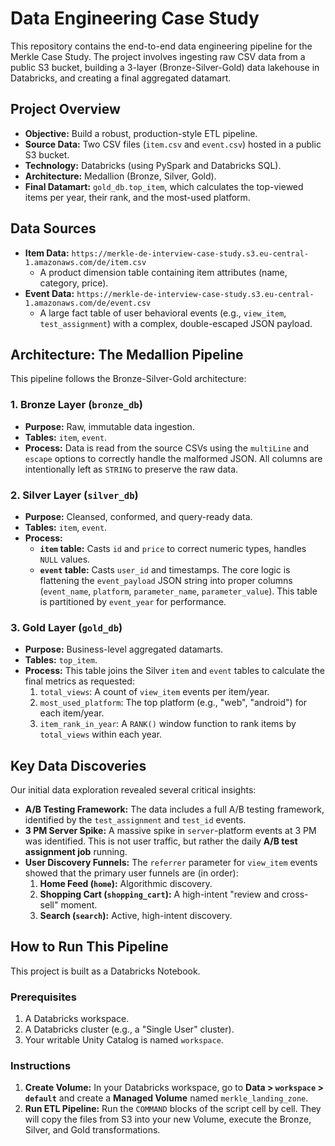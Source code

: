 # Data Engineering Case Study

This repository contains the end-to-end data engineering pipeline for the Merkle Case Study. The project involves ingesting raw CSV data from a public S3 bucket, building a 3-layer (Bronze-Silver-Gold) data lakehouse in Databricks, and creating a final aggregated datamart.

## Project Overview

* **Objective:** Build a robust, production-style ETL pipeline.
* **Source Data:** Two CSV files (`item.csv` and `event.csv`) hosted in a public S3 bucket.
* **Technology:** Databricks (using PySpark and Databricks SQL).
* **Architecture:** Medallion (Bronze, Silver, Gold).
* **Final Datamart:** `gold_db.top_item`, which calculates the top-viewed items per year, their rank, and the most-used platform.

## Data Sources

* **Item Data:** `https://merkle-de-interview-case-study.s3.eu-central-1.amazonaws.com/de/item.csv`
    * A product dimension table containing item attributes (name, category, price).
* **Event Data:** `https://merkle-de-interview-case-study.s3.eu-central-1.amazonaws.com/de/event.csv`
    * A large fact table of user behavioral events (e.g., `view_item`, `test_assignment`) with a complex, double-escaped JSON payload.

## Architecture: The Medallion Pipeline

This pipeline follows the Bronze-Silver-Gold architecture:

### 1. Bronze Layer (`bronze_db`)

* **Purpose:** Raw, immutable data ingestion.
* **Tables:** `item`, `event`.
* **Process:** Data is read from the source CSVs using the `multiLine` and `escape` options to correctly handle the malformed JSON. All columns are intentionally left as `STRING` to preserve the raw data.

### 2. Silver Layer (`silver_db`)

* **Purpose:** Cleansed, conformed, and query-ready data.
* **Tables:** `item`, `event`.
* **Process:**
    * **`item` table:** Casts `id` and `price` to correct numeric types, handles `NULL` values.
    * **`event` table:** Casts `user_id` and timestamps. The core logic is flattening the `event_payload` JSON string into proper columns (`event_name`, `platform`, `parameter_name`, `parameter_value`). This table is partitioned by `event_year` for performance.

### 3. Gold Layer (`gold_db`)

* **Purpose:** Business-level aggregated datamarts.
* **Tables:** `top_item`.
* **Process:** This table joins the Silver `item` and `event` tables to calculate the final metrics as requested:
    1.  `total_views`: A count of `view_item` events per item/year.
    2.  `most_used_platform`: The top platform (e.g., "web", "android") for each item/year.
    3.  `item_rank_in_year`: A `RANK()` window function to rank items by `total_views` within each year.

## Key Data Discoveries

Our initial data exploration revealed several critical insights:

* **A/B Testing Framework:** The data includes a full A/B testing framework, identified by the `test_assignment` and `test_id` events.
* **3 PM Server Spike:** A massive spike in `server`-platform events at 3 PM was identified. This is not user traffic, but rather the daily **A/B test assignment job** running.
* **User Discovery Funnels:** The `referrer` parameter for `view_item` events showed that the primary user funnels are (in order):
    1.  **Home Feed (`home`):** Algorithmic discovery.
    2.  **Shopping Cart (`shopping_cart`):** A high-intent "review and cross-sell" moment.
    3.  **Search (`search`):** Active, high-intent discovery.

## How to Run This Pipeline

This project is built as a Databricks Notebook.

### Prerequisites

1.  A Databricks workspace.
2.  A Databricks cluster (e.g., a "Single User" cluster).
3.  Your writable Unity Catalog is named `workspace`.

### Instructions

1.  **Create Volume:** In your Databricks workspace, go to **Data > `workspace` > `default`** and create a **Managed Volume** named `merkle_landing_zone`.
2.  **Run ETL Pipeline:** Run the `COMMAND` blocks of the script cell by cell. They will copy the files from S3 into your new Volume, execute the Bronze, Silver, and Gold transformations.
